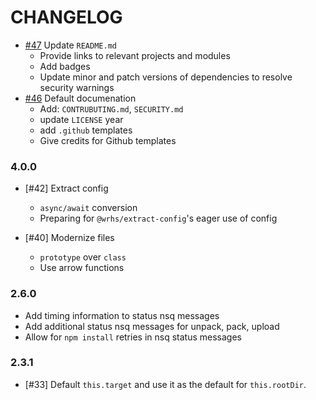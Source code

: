 # CHANGELOG

- [#47] Update `README.md`
  - Provide links to relevant projects and modules
  - Add badges
  - Update minor and patch versions of dependencies to resolve security warnings
- [#46] Default documenation
  - Add: `CONTRUBUTING.md`, `SECURITY.md`
  - update `LICENSE` year
  - add `.github` templates
  - Give credits for Github templates

### 4.0.0

- [#42] Extract config
  - `async/await` conversion
  - Preparing for `@wrhs/extract-config`'s eager use of config

- [#40] Modernize files
  - `prototype` over `class`
  - Use arrow functions

### 2.6.0

- Add timing information to status nsq messages
- Add additional status nsq messages for unpack, pack, upload
- Allow for `npm install` retries in nsq status messages

### 2.3.1

- [#33] Default `this.target` and use it as the default for `this.rootDir`.

[#46]: https://github.com/godaddy/carpenterd/pull/46
[#47]: https://github.com/godaddy/carpenterd/pull/47

